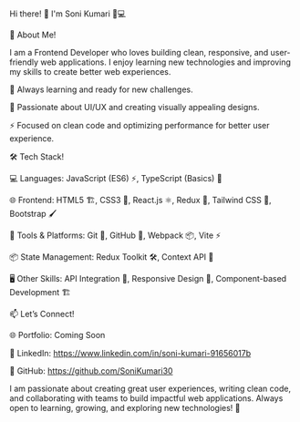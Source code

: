 Hi there! 👋 I'm Soni Kumari 👩💻

🚀 About Me!

I am a Frontend Developer who loves building clean, responsive, and user-friendly web applications. I enjoy learning new technologies and improving my skills to create better web experiences.

🌱 Always learning and ready for new challenges.

🎨 Passionate about UI/UX and creating visually appealing designs.

⚡ Focused on clean code and optimizing performance for better user experience.

🛠 Tech Stack!

💻 Languages: JavaScript (ES6) ⚡, TypeScript (Basics) 📝

🌐 Frontend: HTML5 🏗, CSS3 🎨, React.js ⚛, Redux 🔄, Tailwind CSS 💠, Bootstrap 🖌

🔧 Tools & Platforms: Git 🔗, GitHub 📂, Webpack 📦, Vite ⚡

📦 State Management: Redux Toolkit 🛠, Context API 🔄

🖥️ Other Skills: API Integration 🔗, Responsive Design 📱, Component-based Development 🏗

📫 Let’s Connect!

🌐 Portfolio: Coming Soon

💼 LinkedIn: https://www.linkedin.com/in/soni-kumari-91656017b

📂 GitHub: https://github.com/SoniKumari30

I am passionate about creating great user experiences, writing clean code, and collaborating with teams to build impactful web applications. Always open to learning, growing, and exploring new technologies! 🚀
